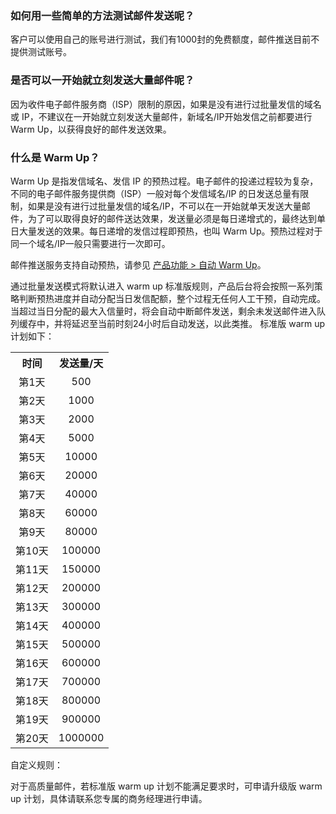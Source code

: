 [](id:que1) 
### 如何用一些简单的方法测试邮件发送呢？
客户可以使用自己的账号进行测试，我们有1000封的免费额度，邮件推送目前不提供测试账号。

[](id:que5) 
### 是否可以一开始就立刻发送大量邮件呢？
因为收件电子邮件服务商（ISP）限制的原因，如果是没有进行过批量发信的域名或 IP，不建议在一开始就立刻发送大量邮件，新域名/IP开始发信之前都要进行 Warm Up，以获得良好的邮件发送效果。

[](id:que6) 
### 什么是 Warm Up？
Warm Up 是指发信域名、发信 IP 的预热过程。电子邮件的投递过程较为复杂，不同的电子邮件服务提供商（ISP）一般对每个发信域名/IP 的日发送总量有限制，如果是没有进行过批量发信的域名/IP，不可以在一开始就单天发送大量邮件，为了可以取得良好的邮件送达效果，发送量必须是每日递增式的，最终达到单日大量发送的效果。每日递增的发信过程即预热，也叫 Warm Up。预热过程对于同一个域名/IP一般只需要进行一次即可。

邮件推送服务支持自动预热，请参见 [产品功能 > 自动 Warm Up](https://cloud.tencent.com/document/product/1288/63469#warmUp)。

[](id:que7) 
通过批量发送模式将默认进入 warm up 标准版规则，产品后台将会按照一系列策略判断预热进度并自动分配当日发信配额，整个过程无任何人工干预，自动完成。当超过当日分配的最大入信量时，将会自动中断邮件发送，剩余未发送邮件进入队列缓存中，并将延迟至当前时刻24小时后自动发送，以此类推。 标准版 warm up 计划如下：
<table style="width: 200px;">
   <tr>
      <th width="0px" style="text-align:center">时间</td>
      <th width="0px" style="text-align:center">发送量/天</td>
   </tr>
	<tr>
		<td style="text-align:center"style="text-align:center">第1天</td>
		<td style="text-align:center">500</td>
	</tr>
	<tr>
		<td style="text-align:center">第2天</td>
		<td style="text-align:center"sdval="200" >1000</td>
	</tr>
	<tr>
		<td style="text-align:center">第3天</td>
		<td style="text-align:center"sdval="500" >2000</td>
	</tr>
	<tr>
		<td style="text-align:center">第4天</td>
		<td style="text-align:center"sdval="1000" >5000</td>
	</tr>
	<tr>
		<td style="text-align:center">第5天</td>
		<td style="text-align:center"sdval="2000" >10000</td>
	</tr>
	<tr>
		<td style="text-align:center">第6天</td>
		<td style="text-align:center"sdval="5000" >20000</td>
	</tr>
	<tr>
		<td style="text-align:center">第7天</td>
		<td style="text-align:center"sdval="10000" >40000</td>
	</tr>
	<tr>
		<td style="text-align:center">第8天</td>
		<td style="text-align:center"sdval="20000" >60000</td>
	</tr>
	<tr>
		<td style="text-align:center">第9天</td>
		<td style="text-align:center"sdval="30000" >80000</td>
	</tr>
	<tr>
		<td style="text-align:center">第10天</td>
		<td style="text-align:center"sdval="40000" >100000</td>
	</tr>
	<tr>
		<td style="text-align:center">第11天</td>
		<td style="text-align:center"sdval="60000" >150000</td>
	</tr>
	<tr>
		<td style="text-align:center">第12天</td>
		<td style="text-align:center"sdval="80000" >200000</td>
	</tr>
	<tr>
		<td style="text-align:center">第13天</td>
		<td style="text-align:center"sdval="100000" >300000</td>
	</tr>
	<tr>
		<td style="text-align:center">第14天</td>
		<td style="text-align:center"sdval="120000" >400000</td>
	</tr>
	<tr>
		<td style="text-align:center">第15天</td>
		<td style="text-align:center"sdval="150000" >500000</td>
	</tr>
	<tr>
		<td style="text-align:center">第16天</td>
		<td style="text-align:center"sdval="200000" >600000</td>
	</tr>
	<tr>
		<td style="text-align:center">第17天</td>
		<td style="text-align:center"sdval="400000" >700000</td>
	</tr>
	<tr>
		<td style="text-align:center">第18天</td>
		<td style="text-align:center"sdval="600000" >800000</td>
	</tr>
	<tr>
		<td style="text-align:center">第19天</td>
		<td style="text-align:center"sdval="800000" >900000</td>
	</tr>
		<tr>
		<td style="text-align:center">第20天</td>
		<td style="text-align:center"sdval="800000" >1000000</td>
	</tr>
</table>

自定义规则：

对于高质量邮件，若标准版 warm up 计划不能满足要求时，可申请升级版 warm up 计划，具体请联系您专属的商务经理进行申请。
